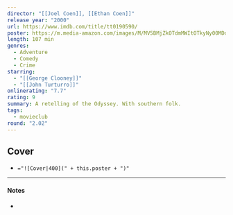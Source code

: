 ```yaml
---
director: "[[Joel Coen]], [[Ethan Coen]]"
release year: "2000"
url: https://www.imdb.com/title/tt0190590/
poster: https://m.media-amazon.com/images/M/MV5BMjZkOTdmMWItOTkyNy00MDdjLTlhNTQtYzU3MzdhZjA0ZDEyXkEyXkFqcGdeQXVyMTMxODk2OTU@._V1_SX300.jpg
length: 107 min
genres:
  - Adventure
  - Comedy
  - Crime
starring:
  - "[[George Clooney]]"
  - "[[John Turturro]]"
onlinerating: "7.7"
rating: 9
summary: A retelling of the Odyssey. With southern folk.
tags:
  - movieclub
round: "2.02"
---
```

## Cover

- `="![Cover|400](" + this.poster + ")"`

---
#### Notes
- 
